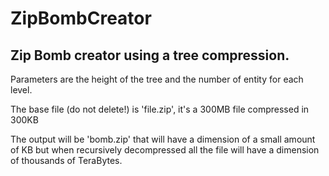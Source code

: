 # ZipBombCreator
Zip Bomb creator using a tree compression.
---------------------------------------------------------

Parameters are the height of the tree and the number of entity for each level.

The base file (do not delete!) is 'file.zip', it's a 300MB file compressed in 300KB

The output will be 'bomb.zip' that will have a dimension of a small amount of KB but when recursively decompressed all the file will have a dimension of thousands of TeraBytes.
